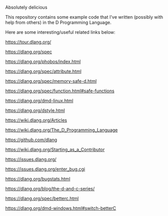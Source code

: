 Absolutely delicious

This repository contains some example code that I've written (possibly with help from others) in the D Programming Language.

Here are some interesting/useful related links below:

https://tour.dlang.org/

https://dlang.org/spec

https://dlang.org/phobos/index.html

https://dlang.org/spec/attribute.html

https://dlang.org/spec/memory-safe-d.html

https://dlang.org/spec/function.html#safe-functions

https://dlang.org/dmd-linux.html

https://dlang.org/dstyle.html


https://wiki.dlang.org/Articles

https://wiki.dlang.org/The_D_Programming_Language


https://github.com/dlang

https://wiki.dlang.org/Starting_as_a_Contributor

https://issues.dlang.org/

https://issues.dlang.org/enter_bug.cgi

https://dlang.org/bugstats.html
 
https://dlang.org/blog/the-d-and-c-series/

https://dlang.org/spec/betterc.html

https://dlang.org/dmd-windows.html#switch-betterC
 
